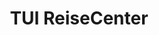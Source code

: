 ---
title: "TUI ReiseCenter"
url: /grevenbroich/tui-reisecenter-koelner-strasse/
shop: Reisebüro
---